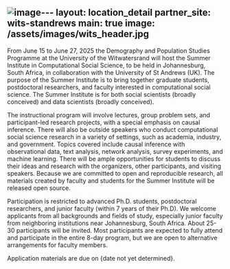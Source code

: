 ![image](https://github.com/user-attachments/assets/d892114e-010d-4c80-92c4-623ccc8e7cf8)---
layout: location_detail
partner_site: wits-standrews
main: true
image: /assets/images/wits_header.jpg
---

[//]: # (ORGANIZERS: Update the info to match your location. Add a site image to /assets/images/ and update the placeholder URL above to match it. See _data/2025/WITS-StAndrews for yml files that control the header content, location info on general sites page, people lists, and sidebar.)

From June 15 to June 27, 2025 the Demography and Population Studies Programme at the University of the Witwatersrand will host the Summer Institute in Computational Social Science, to be held in Johannesburg, South Africa, in collaboration with the University of St Andrews (UK). The purpose of the Summer Institute is to bring together graduate students, postdoctoral researchers, and faculty interested in computational social science. The Summer Institute is for both social scientists (broadly conceived) and data scientists (broadly conceived).

The instructional program will involve lectures, group problem sets, and participant-led research projects, with a special emphasis on causal inference. There will also be outside speakers who conduct computational social science research in a variety of settings, such as academia, industry, and government. Topics covered include causal inference with observational data, text analysis, network analysis, survey experiments, and machine learning. There will be ample opportunities for students to discuss their ideas and research with the organizers, other participants, and visiting speakers. Because we are committed to open and reproducible research, all materials created by faculty and students for the Summer Institute will be released open source.

Participation is restricted to advanced Ph.D. students, postdoctoral researchers, and junior faculty (within 7 years of their Ph.D). We welcome applicants from all backgrounds and fields of study, especially junior faculty from neighboring institutions near Johannesburg, South Africa. About 25-30 participants will be invited. Most participants are expected to fully attend and participate in the entire 8-day program, but we are open to alternative arrangements for faculty members. 

Application materials are due on {date not yet determined}.

[//]: # (ORGANIZERS: feel free to add a link to your application materials or your SICSS apply page above.)
